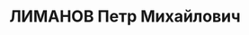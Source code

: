 ---
title: ЛИМАНОВ Петр Михайлович
description: "1899 р., м. Єнакієво Донецької обл., українець, з селян, позапартійний,\
  \ освіта вища, начальник технічного бюро Нікопольського Південнотрубного з-ду. \n\
  \  Звинувачений у належності до к/рев. організації 29.11.1937 р., розстріляний 30.11.1937\
  \ р. \n  Реабілітований 27.06.1957 р."
---